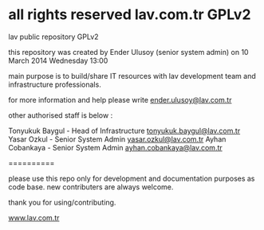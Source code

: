 all rights reserved lav.com.tr GPLv2
==========

lav public repository GPLv2


this repository was created by Ender Ulusoy (senior system admin) on 10 March 2014 Wednesday 13:00

main purpose is to build/share IT resources with lav development team and infrastructure professionals.

for more information and help please write ender.ulusoy@lav.com.tr

other authorised staff is below :

Tonyukuk Baygul - Head of Infrastructure tonyukuk.baygul@lav.com.tr
Yasar Ozkul - Senior System Admin yasar.ozkul@lav.com.tr
Ayhan Cobankaya - Senior System Admin ayhan.cobankaya@lav.com.tr

==========

please use this repo only for development and documentation purposes as code base. new contributers are always welcome.

thank you for using/contributing.

www.lav.com.tr

